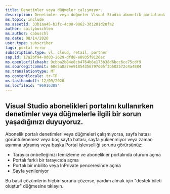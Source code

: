 ```yaml
---
title: Denetimler veya düğmeler çalışmıyor.
description: Denetimler veya düğmeler Visual Studio abonelik portalında çalışmıyor.
ms.topic: include
ms.assetid: 33b1aa45-b2fc-4c00-9862-3d1281d28fa2
author: caitybuschlen
ms.author: cabuschl
ms.date: 08/14/2020
user.type: subscriber
tags: portal-error
subscription.type: vl, cloud, retail, partner
sap.id: 17a2bf94-0d03-2629-dfd8-e8935f9126ec
ms.openlocfilehash: 9cbba2b84e8cb4764b6e173b38d6bcc6cc75cdf9
ms.sourcegitcommit: 60e5a8a7ee91854356797d05f3b502572c4a4884
ms.translationtype: MT
ms.contentlocale: tr-TR
ms.lasthandoff: 12/09/2020
ms.locfileid: "96916308"
---
```

## <a name="were-sorry-to-hear-that-youre-experiencing-an-issue-with-controls-or-buttons-while-using-the-visual-studio-subscriptions-portal"></a>Visual Studio abonelikleri portalını kullanırken denetimler veya düğmelerle ilgili bir sorun yaşadığınızı duyuyoruz. 

Abonelik portalı denetimleri veya düğmeleri çalışmıyorsa, sayfa hatası görüntülenemez veya boş sayfa hatası, sayfa yüklenmiyor veya zaman aşımına uğramış veya başka Portal işlevselliği sorunu görürsünüz: 

* Tarayıcı önbelleğinizi temizleme ve abonelikler portalında oturum açma 
* Portalı farklı bir tarayıcıda açma 
* Portalı bir ınbilito veya InPrivate penceresinde açma 
* Sayfa yenileniyor  

Bu basit çözümlerin hiçbiri sorunu çözerse, yardım almak için "destek bileti oluştur" düğmesine tıklayın.